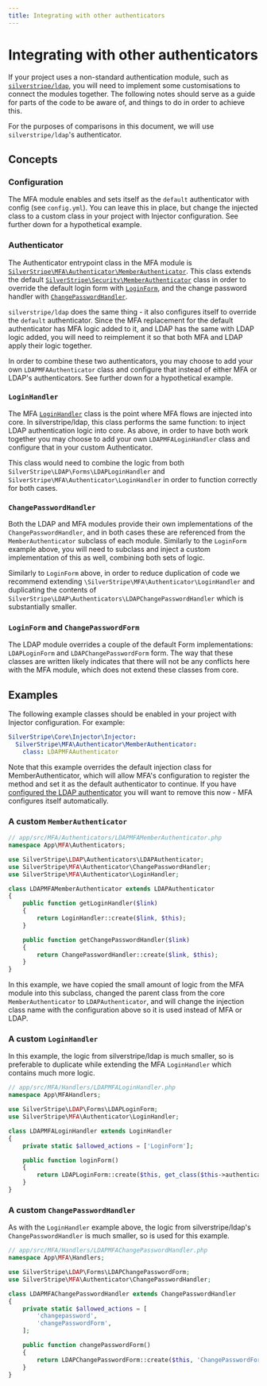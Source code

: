 ```yaml
---
title: Integrating with other authenticators
---
```


# Integrating with other authenticators

If your project uses a non-standard authentication module, such as [`silverstripe/ldap`](https://github.com/silverstripe/silverstripe-ldap), you will
need to implement some customisations to connect the modules together. The following notes should serve as a guide
for parts of the code to be aware of, and things to do in order to achieve this.

For the purposes of comparisons in this document, we will use `silverstripe/ldap`'s authenticator.

## Concepts

### Configuration

The MFA module enables and sets itself as the `default` authenticator with config (see `config.yml`). You can leave this
in place, but change the injected class to a custom class in your project with Injector configuration. See further
down for a hypothetical example.

### Authenticator

The Authenticator entrypoint class in the MFA module is [`SilverStripe\MFA\Authenticator\MemberAuthenticator`](api:SilverStripe\MFA\Authenticator\MemberAuthenticator). This
class extends the default [`SilverStripe\Security\MemberAuthenticator`](api:SilverStripe\Security\MemberAuthenticator) class in order to override the default login
form with [`LoginForm`](api:SilverStripe\MFA\Authenticator\LoginForm), and the change password handler with [`ChangePasswordHandler`](api:SilverStripe\MFA\Authenticator\ChangePasswordHandler).

`silverstripe/ldap` does the same thing - it also configures itself to override the `default` authenticator. Since the
MFA replacement for the default authenticator has MFA logic added to it, and LDAP has the same with LDAP logic added,
you will need to reimplement it so that both MFA and LDAP apply their logic together.

In order to combine these two authenticators, you may choose to add your own `LDAPMFAAuthenticator` class and
configure that instead of either MFA or LDAP's authenticators. See further down for a hypothetical example.

### `LoginHandler`

The MFA [`LoginHandler`](api:SilverStripe\MFA\Authenticator\LoginHandler) class is the point where MFA flows are injected into core. In silverstripe/ldap, this
class performs the same function: to inject LDAP authentication logic into core. As above, in order to have both work
together you may choose to add your own `LDAPMFALoginHandler` class and configure that in your custom Authenticator.

This class would need to combine the logic from both `SilverStripe\LDAP\Forms\LDAPLoginHandler`
and `SilverStripe\MFA\Authenticator\LoginHandler` in order to function correctly for both cases.

### `ChangePasswordHandler`

Both the LDAP and MFA modules provide their own implementations of the `ChangePasswordHandler`, and in both cases
these are referenced from the `MemberAuthenticator` subclass of each module. Similarly to the `LoginForm` example
above, you will need to subclass and inject a custom implementation of this as well, combining both sets of logic.

Similarly to `LoginForm` above, in order to reduce duplication of code we recommend extending
`\SilverStripe\MFA\Authenticator\LoginHandler` and duplicating the contents of
`SilverStripe\LDAP\Authenticators\LDAPChangePasswordHandler` which is substantially smaller.

### `LoginForm` and `ChangePasswordForm`

The LDAP module overrides a couple of the default Form implementations: `LDAPLoginForm` and `LDAPChangePasswordForm`
form. The way that these classes are written likely indicates that there will not be any conflicts here with the
MFA module, which does not extend these classes from core.

## Examples

The following example classes should be enabled in your project with Injector configuration. For example:

```yml
SilverStripe\Core\Injector\Injector:
  SilverStripe\MFA\Authenticator\MemberAuthenticator:
    class: LDAPMFAAuthenticator
```

Note that this example overrides the default injection class for MemberAuthenticator, which will allow MFA's
configuration to register the method and set it as the default authenticator to continue. If you have [configured
the LDAP authenticator](https://github.com/silverstripe/silverstripe-ldap/blob/master/docs/en/developer.md#show-the-ldap-login-button-on-login-form)
you will want to remove this now - MFA configures itself automatically.

### A custom `MemberAuthenticator`

```php
// app/src/MFA/Authenticators/LDAPMFAMemberAuthenticator.php
namespace App\MFA\Authenticators;

use SilverStripe\LDAP\Authenticators\LDAPAuthenticator;
use SilverStripe\MFA\Authenticator\ChangePasswordHandler;
use SilverStripe\MFA\Authenticator\LoginHandler;

class LDAPMFAMemberAuthenticator extends LDAPAuthenticator
{
    public function getLoginHandler($link)
    {
        return LoginHandler::create($link, $this);
    }

    public function getChangePasswordHandler($link)
    {
        return ChangePasswordHandler::create($link, $this);
    }
}
```

In this example, we have copied the small amount of logic from the MFA module into this subclass, changed the parent
class from the core `MemberAuthenticator` to `LDAPAuthenticator`, and will change the injection class name with the
configuration above so it is used instead of MFA or LDAP.

### A custom `LoginHandler`

In this example, the logic from silverstripe/ldap is much smaller, so is preferable to duplicate while extending the
MFA `LoginHandler` which contains much more logic.

```php
// app/src/MFA/Handlers/LDAPMFALoginHandler.php
namespace App\MFAHandlers;

use SilverStripe\LDAP\Forms\LDAPLoginForm;
use SilverStripe\MFA\Authenticator\LoginHandler;

class LDAPMFALoginHandler extends LoginHandler
{
    private static $allowed_actions = ['LoginForm'];

    public function loginForm()
    {
        return LDAPLoginForm::create($this, get_class($this->authenticator), 'LoginForm');
    }
}
```

### A custom `ChangePasswordHandler`

As with the `LoginHandler` example above, the logic from silverstripe/ldap's `ChangePasswordHandler` is much smaller,
so is used for this example.

```php
// app/src/MFA/Handlers/LDAPMFAChangePasswordHandler.php
namespace App\MFA\Handlers;

use SilverStripe\LDAP\Forms\LDAPChangePasswordForm;
use SilverStripe\MFA\Authenticator\ChangePasswordHandler;

class LDAPMFAChangePasswordHandler extends ChangePasswordHandler
{
    private static $allowed_actions = [
        'changepassword',
        'changePasswordForm',
    ];

    public function changePasswordForm()
    {
        return LDAPChangePasswordForm::create($this, 'ChangePasswordForm');
    }
}
```
